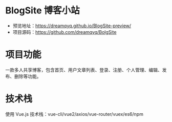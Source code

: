 # BlogSite 博客小站

- 预览地址：https://dreamqyq.github.io/BlogSite-preview/
- 项目源码：https://github.com/dreamqyq/BolgSite

# 项目功能

一款多人共享博客，包含首页、用户文章列表、登录、注册、个人管理、编辑、发布、删除等功能。

# 技术栈

使用 Vue.js 技术栈：vue-cli/vue2/axios/vue-router/vuex/es6/npm
